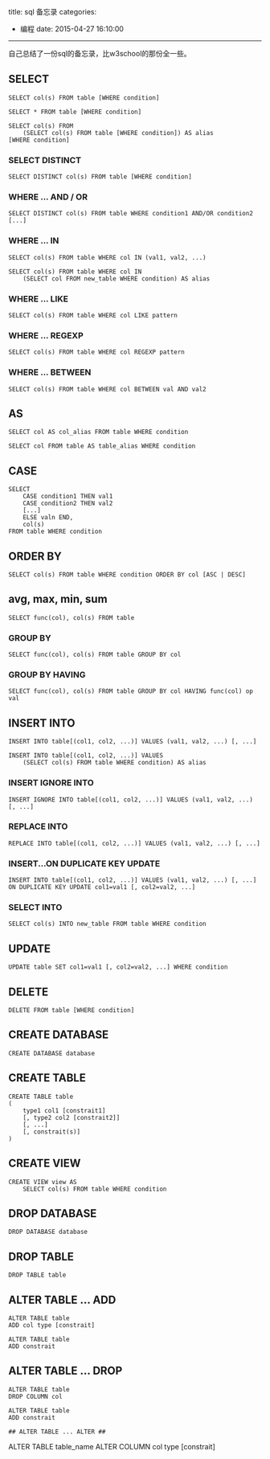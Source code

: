 title: sql 备忘录
categories:
  - 编程
date: 2015-04-27 16:10:00
---

自己总结了一份sql的备忘录，比w3school的那份全一些。

<!-- more -->

## SELECT ##

```
SELECT col(s) FROM table [WHERE condition]
```

```
SELECT * FROM table [WHERE condition]
```

```
SELECT col(s) FROM 
    (SELECT col(s) FROM table [WHERE condition]) AS alias
[WHERE condition]
```

### SELECT DISTINCT ###

```
SELECT DISTINCT col(s) FROM table [WHERE condition]
```

### WHERE ... AND / OR ###

```
SELECT DISTINCT col(s) FROM table WHERE condition1 AND/OR condition2 [...]
```

### WHERE ... IN ###

```
SELECT col(s) FROM table WHERE col IN (val1, val2, ...)
```

```
SELECT col(s) FROM table WHERE col IN 
    (SELECT col FROM new_table WHERE condition) AS alias
```

### WHERE ... LIKE ###

```
SELECT col(s) FROM table WHERE col LIKE pattern
```

### WHERE ... REGEXP ###

```
SELECT col(s) FROM table WHERE col REGEXP pattern
```

### WHERE ... BETWEEN ###

```
SELECT col(s) FROM table WHERE col BETWEEN val AND val2
```

## AS ##

```
SELECT col AS col_alias FROM table WHERE condition
```

```
SELECT col FROM table AS table_alias WHERE condition
```

## CASE ##

```
SELECT 
    CASE condition1 THEN val1
    CASE condition2 THEN val2
    [...]
    ELSE valn END,
    col(s)
FROM table WHERE condition
```

## ORDER BY ##

```
SELECT col(s) FROM table WHERE condition ORDER BY col [ASC | DESC]
```

## avg, max, min, sum ##

```
SELECT func(col), col(s) FROM table
```

### GROUP BY ###

```
SELECT func(col), col(s) FROM table GROUP BY col
```

### GROUP BY HAVING ###

```
SELECT func(col), col(s) FROM table GROUP BY col HAVING func(col) op val
```

## INSERT INTO ##

```
INSERT INTO table[(col1, col2, ...)] VALUES (val1, val2, ...) [, ...]
```

```
INSERT INTO table[(col1, col2, ...)] VALUES 
    (SELECT col(s) FROM table WHERE condition) AS alias
```

### INSERT IGNORE INTO ###

```
INSERT IGNORE INTO table[(col1, col2, ...)] VALUES (val1, val2, ...) [, ...]
```

### REPLACE INTO ###

```
REPLACE INTO table[(col1, col2, ...)] VALUES (val1, val2, ...) [, ...]
```

### INSERT...ON DUPLICATE KEY UPDATE ###

```
INSERT INTO table[(col1, col2, ...)] VALUES (val1, val2, ...) [, ...]
ON DUPLICATE KEY UPDATE col1=val1 [, col2=val2, ...]
```

### SELECT INTO ###

```
SELECT col(s) INTO new_table FROM table WHERE condition
```

## UPDATE ##

```
UPDATE table SET col1=val1 [, col2=val2, ...] WHERE condition
```

## DELETE ##

```
DELETE FROM table [WHERE condition]
```

## CREATE DATABASE ##

```
CREATE DATABASE database
```

## CREATE TABLE ##

```
CREATE TABLE table
(
    type1 col1 [constrait1]
    [, type2 col2 [constrait2]]
    [, ...]
    [, constrait(s)]
)
```

## CREATE VIEW ##

```
CREATE VIEW view AS
    SELECT col(s) FROM table WHERE condition
```

## DROP DATABASE ##

```
DROP DATABASE database
```

## DROP TABLE ##

```
DROP TABLE table
```

## ALTER TABLE ... ADD ##

```
ALTER TABLE table
ADD col type [constrait]
```

```
ALTER TABLE table
ADD constrait
```

## ALTER TABLE ... DROP ##

```
ALTER TABLE table 
DROP COLUMN col
```

```
ALTER TABLE table
ADD constrait

## ALTER TABLE ... ALTER ##

```
ALTER TABLE table_name
ALTER COLUMN col type [constrait]
```